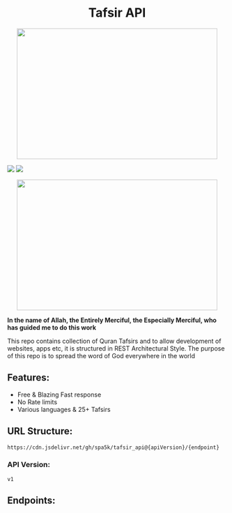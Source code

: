 <h1 align="center"> Tafsir API</h1>

<p align="center">
  <img width="460" height="300" src="https://github.com/spa5k/tafsir_api/raw/1/asset/tafsirapi.jpg">
</p>

[![](https://data.jsdelivr.com/v1/package/gh/spa5k/tafsir_api/badge)](https://www.jsdelivr.com/package/gh/spa5k/tafsir_api)
[![](https://data.jsdelivr.com/v1/package/gh/spa5k/tafsir_api/badge/rank)](https://www.jsdelivr.com/package/gh/spa5k/tafsir_api)

<p align="center">
  <img width="460" height="300" src="https://github.com/spa5k/tafsir_api/raw/1/asset/bismilllah.jpg">
</p>

**In the name of Allah, the Entirely Merciful, the Especially Merciful, who has guided me to do this work**

This repo contains collection of Quran Tafsirs and to allow development of websites, apps etc, it is structured in REST Architectural Style.
The purpose of this repo is to spread the word of God everywhere in the world

## Features:

- Free & Blazing Fast response
- No Rate limits
- Various languages & 25+ Tafsirs

## URL Structure:

`https://cdn.jsdelivr.net/gh/spa5k/tafsir_api@{apiVersion}/{endpoint}`

### API Version:

`v1`

## Endpoints:
